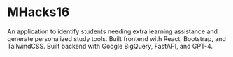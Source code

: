 # MHacks16


An application to identify students needing extra learning assistance and generate personalized study tools. Built frontend with React, Bootstrap, and TailwindCSS. Built backend with Google BigQuery, FastAPI, and GPT-4.